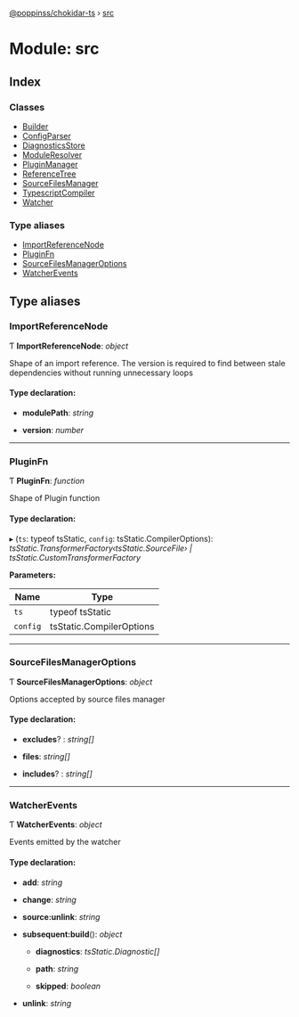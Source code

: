 [@poppinss/chokidar-ts](../README.md) › [src](src.md)

# Module: src

## Index

### Classes

- [Builder](../classes/src.builder.md)
- [ConfigParser](../classes/src.configparser.md)
- [DiagnosticsStore](../classes/src.diagnosticsstore.md)
- [ModuleResolver](../classes/src.moduleresolver.md)
- [PluginManager](../classes/src.pluginmanager.md)
- [ReferenceTree](../classes/src.referencetree.md)
- [SourceFilesManager](../classes/src.sourcefilesmanager.md)
- [TypescriptCompiler](../classes/src.typescriptcompiler.md)
- [Watcher](../classes/src.watcher.md)

### Type aliases

- [ImportReferenceNode](src.md#importreferencenode)
- [PluginFn](src.md#pluginfn)
- [SourceFilesManagerOptions](src.md#sourcefilesmanageroptions)
- [WatcherEvents](src.md#watcherevents)

## Type aliases

### ImportReferenceNode

Ƭ **ImportReferenceNode**: _object_

Shape of an import reference. The version is required to
find between stale dependencies without running
unnecessary loops

#### Type declaration:

- **modulePath**: _string_

- **version**: _number_

---

### PluginFn

Ƭ **PluginFn**: _function_

Shape of Plugin function

#### Type declaration:

▸ (`ts`: typeof tsStatic, `config`: tsStatic.CompilerOptions): _tsStatic.TransformerFactory‹tsStatic.SourceFile› | tsStatic.CustomTransformerFactory_

**Parameters:**

| Name     | Type                     |
| -------- | ------------------------ |
| `ts`     | typeof tsStatic          |
| `config` | tsStatic.CompilerOptions |

---

### SourceFilesManagerOptions

Ƭ **SourceFilesManagerOptions**: _object_

Options accepted by source files manager

#### Type declaration:

- **excludes**? : _string[]_

- **files**: _string[]_

- **includes**? : _string[]_

---

### WatcherEvents

Ƭ **WatcherEvents**: _object_

Events emitted by the watcher

#### Type declaration:

- **add**: _string_

- **change**: _string_

- **source:unlink**: _string_

- **subsequent:build**(): _object_

  - **diagnostics**: _tsStatic.Diagnostic[]_

  - **path**: _string_

  - **skipped**: _boolean_

- **unlink**: _string_
